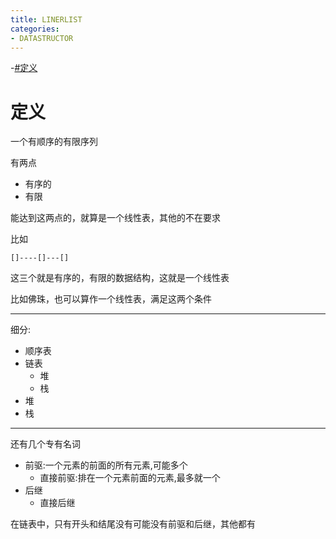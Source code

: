 ```yaml
---
title: LINERLIST
categories: 
- DATASTRUCTOR
---
```


-[#定义](定义)


# 定义

一个有顺序的有限序列

有两点

- 有序的
- 有限

能达到这两点的，就算是一个线性表，其他的不在要求

比如

```
[]----[]---[]

```

这三个就是有序的，有限的数据结构，这就是一个线性表

比如佛珠，也可以算作一个线性表，满足这两个条件

---------------

细分:

- 顺序表
- 链表
    - 堆
    - 栈
- 堆
- 栈


--------------

还有几个专有名词

- 前驱:一个元素的前面的所有元素,可能多个
    - 直接前驱:排在一个元素前面的元素,最多就一个
- 后继
    - 直接后继


在链表中，只有开头和结尾没有可能没有前驱和后继，其他都有



